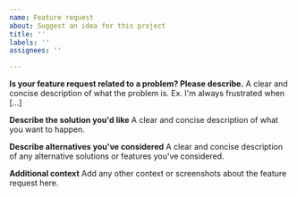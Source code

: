 ```yaml
---
name: Feature request
about: Suggest an idea for this project
title: ''
labels: ''
assignees: ''

---
```


**Is your feature request related to a problem? Please describe.** 
A clear and concise description of what the problem is. Ex. I'm always frustrated when [...]
 
**Describe the solution you'd like**
A clear and concise description of what you want to happen.
 
**Describe alternatives you've considered**
A clear and concise description of any alternative solutions or features you've considered.
 
**Additional context**
Add any other context or screenshots about the feature request here.
